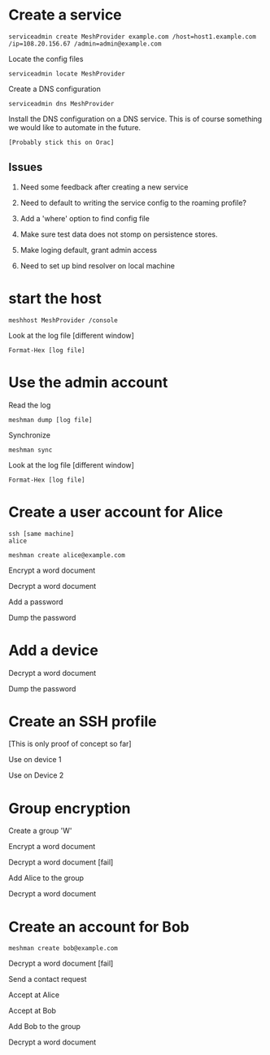 

# Create a service

~~~~
serviceadmin create MeshProvider example.com /host=host1.example.com /ip=108.20.156.67 /admin=admin@example.com
~~~~

Locate the config files

~~~~
serviceadmin locate MeshProvider
~~~~

Create a DNS configuration

~~~~
serviceadmin dns MeshProvider
~~~~


Install the DNS configuration on a DNS service. This is of course something we 
would like to automate in the future.


~~~~
[Probably stick this on Orac]
~~~~









## Issues 

1) Need some feedback after creating a new service

2) Need to default to writing the service config to the roaming profile?

3) Add a 'where' option to find config file

4) Make sure test data does not stomp on persistence stores.

5) Make loging default, grant admin access

6) Need to set up bind resolver on local machine



# start the host


~~~~
meshhost MeshProvider /console
~~~~


Look at the log file [different window]

~~~~
Format-Hex [log file]
~~~~

# Use the admin account


Read the log

~~~~
meshman dump [log file]
~~~~

Synchronize

~~~~
meshman sync
~~~~

Look at the log file [different window]

~~~~
Format-Hex [log file]
~~~~


# Create a user account for Alice


~~~~
ssh [same machine]
alice

meshman create alice@example.com 
~~~~

Encrypt a word document

Decrypt a word document

Add a password

Dump the password


# Add a device


Decrypt a word document

Dump the password


# Create an SSH profile


[This is only proof of concept so far]

Use on device 1

Use on Device 2





# Group encryption

Create a group 'W'

Encrypt a word document

Decrypt a word document [fail]




Add Alice to the group


Decrypt a word document





# Create an account for Bob

~~~~
meshman create bob@example.com 
~~~~

Decrypt a word document [fail]



Send a contact request

Accept at Alice


Accept at Bob



Add Bob to the group


Decrypt a word document

